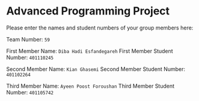 # Advanced Programming Project

Please enter the names and student numbers of your group members here:

Team Number: `59`

First Member Name: `Diba Hadi Esfandegareh`
First Member Student Number: `401110245`

Second Member Name: `Kian Ghasemi`
Second Member Student Number: `401102264`

Third Member Name: `Ayeen Poost Foroushan`
Third Member Student Number: `401105742`
